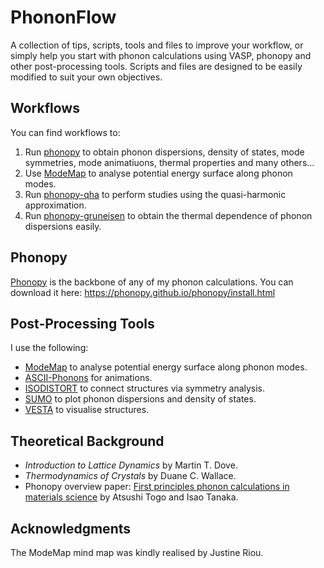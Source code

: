 # PhononFlow
A collection of tips, scripts, tools and files to improve your workflow, or simply help you start with phonon calculations using VASP, phonopy and other post-processing tools.
Scripts and files are designed to be easily modified to suit your own objectives.

## Workflows
You can find workflows to:
1. Run [phonopy](phonopy) to obtain phonon dispersions, density of states, mode symmetries, mode animatiuons, thermal properties and many others...
2. Use [ModeMap](ModeMap) to analyse potential energy surface along phonon modes.
3. Run [phonopy-qha](phonopy-qha) to perform studies using the quasi-harmonic approximation.
4. Run [phonopy-gruneisen](phonopy-gruneisen) to obtain the thermal dependence of phonon dispersions easily.

## Phonopy 
[Phonopy](https://phonopy.github.io/phonopy/) is the backbone of any of my phonon calculations. You can download it here: https://phonopy.github.io/phonopy/install.html

## Post-Processing Tools
I use the following:
- [ModeMap](https://github.com/JMSkelton/ModeMap) to analyse potential energy surface along phonon modes.
- [ASCII-Phonons](https://github.com/ajjackson/ascii-phonons) for animations.
- [ISODISTORT](https://stokes.byu.edu/iso/isodistort.php) to connect structures via symmetry analysis.
- [SUMO](https://github.com/ajjackson/sumo) to plot phonon dispersions and density of states.
- [VESTA](http://jp-minerals.org/vesta/en/) to visualise structures.

## Theoretical Background
- _Introduction to Lattice Dynamics_ by Martin T. Dove.
- _Thermodynamics of Crystals_ by Duane C. Wallace.
- Phonopy overview paper: [First principles phonon calculations in materials science](https://www.sciencedirect.com/science/article/pii/S1359646215003127) by Atsushi Togo and Isao Tanaka.

## Acknowledgments
The ModeMap mind map was kindly realised by Justine Riou. 
